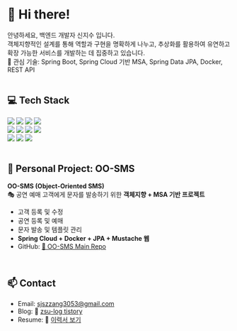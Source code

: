 # 👋 Hi there!

안녕하세요, 백엔드 개발자 신지수 입니다. <br>
객체지향적인 설계를 통해 역할과 구현을 명확하게 나누고, 추상화를 활용하여 유연하고 확장 가능한 서비스를 개발하는 데 집중하고 있습니다. <br>
🌱 관심 기술: Spring Boot, Spring Cloud 기반 MSA, Spring Data JPA, Docker, REST API <br>
<br>


## 💻 Tech Stack
<img src="https://img.shields.io/badge/java-007396?style=for-the-badge&logo=java&logoColor=white">  <img src="https://img.shields.io/badge/spring-6DB33F?style=for-the-badge&logo=spring&logoColor=white">  <img src="https://img.shields.io/badge/springboot-6DB33F?style=for-the-badge&logo=springboot&logoColor=white"> <img src=" https://img.shields.io/badge/junit-%23E33332?style=for-the-badge&logo=junit5&logoColor=white">
<br>
<img src="https://img.shields.io/badge/html5-E34F26?style=for-the-badge&logo=html5&logoColor=white"> <img src="https://img.shields.io/badge/css-1572B6?style=for-the-badge&logo=css3&logoColor=white"> <img src="https://img.shields.io/badge/javascript-F7DF1E?style=for-the-badge&logo=javascript&logoColor=black"> <img src="https://img.shields.io/badge/jquery-0769AD?style=for-the-badge&logo=jquery&logoColor=white">  
<img src="https://img.shields.io/badge/linux-FCC624?style=for-the-badge&logo=linux&logoColor=black"> <img src="https://img.shields.io/badge/oracle-F80000?style=for-the-badge&logo=oracle&logoColor=white">  <img src="https://img.shields.io/badge/Docker-2496ED?style=for-the-badge&logo=Docker&logoColor=white"/> 
<br> <br>

## 🚀 Personal Project: OO-SMS
**OO-SMS (Object-Oriented SMS)**  
🎭 공연 예매 고객에게 문자를 발송하기 위한 **객체지향 + MSA 기반 프로젝트**

- 고객 등록 및 수정
- 공연 등록 및 예매
- 문자 발송 및 템플릿 관리
- **Spring Cloud + Docker + JPA + Mustache 웹**
- GitHub: [🔗 OO-SMS Main Repo](https://github.com/jisutudy)
<br>

## 📫 Contact

- Email: sjszzang3053@gmail.com
- Blog: 🔗 [zsu-log tistory](https://zsu-log.tistory.com/)
- Resume: 🔗 [이력서 보기](https://www.rallit.com/resumes/261026@sjszzang3053/%EC%8B%A0%EC%A7%80%EC%88%98?theme=STANDARD)

